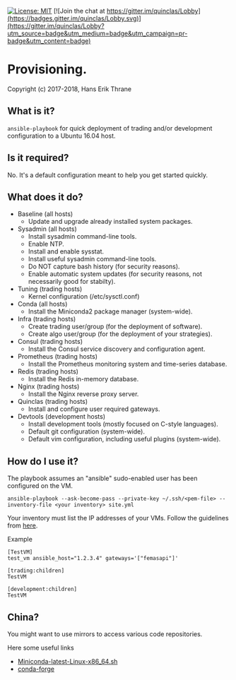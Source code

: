 [![License: MIT](https://img.shields.io/badge/license-MIT-blue.svg)](https://opensource.org/licenses/MIT)
[![Join the chat at https://gitter.im/quinclas/Lobby](https://badges.gitter.im/quinclas/Lobby.svg)](https://gitter.im/quinclas/Lobby?utm_source=badge&utm_medium=badge&utm_campaign=pr-badge&utm_content=badge)

# Provisioning.

Copyright (c) 2017-2018, Hans Erik Thrane

## What is it?

`ansible-playbook` for quick deployment of trading and/or development configuration to a Ubuntu 16.04 host.

## Is it required?

No.
It's a default configuration meant to help you get started quickly.

## What does it do?

* Baseline (all hosts)
	* Update and upgrade already installed system packages.
* Sysadmin (all hosts)
	* Install sysadmin command-line tools.
	* Enable NTP.
	* Install and enable sysstat.
	* Install useful sysadmin command-line tools.
	* Do NOT capture bash history (for security reasons).
	* Enable automatic system updates (for security reasons, not necessarily good for stabilty).
* Tuning (trading hosts)
  * Kernel configuration (/etc/sysctl.conf)
* Conda (all hosts)
	* Install the Miniconda2 package manager (system-wide).
* Infra (trading hosts)
	* Create trading user/group (for the deployment of software).
	* Create algo user/group (for the deployment of your strategies).
* Consul (trading hosts)
	* Install the Consul service discovery and configuration agent.
* Prometheus (trading hosts)
	* Install the Prometheus monitoring system and time-series database.
* Redis (trading hosts)
	* Install the Redis in-memory database.
* Nginx (trading hosts)
	* Install the Nginx reverse proxy server.
* Quinclas (trading hosts)
	* Install and configure user required gateways.
* Devtools (development hosts)
	* Install development tools (mostly focused on C-style languages).
	* Default git configuration (system-wide).
	* Default vim configuration, including useful plugins (system-wide).

## How do I use it?

The playbook assumes an "ansible" sudo-enabled user has been configured on the VM.

	ansible-playbook --ask-become-pass --private-key ~/.ssh/<pem-file> --inventory-file <your inventory> site.yml

Your inventory must list the IP addresses of your VMs.
Follow the guidelines from [here](http://docs.ansible.com/ansible/latest/intro_inventory.html).

Example

	[TestVM]
	test_vm ansible_host="1.2.3.4" gateways='["femasapi"]'

	[trading:children]
	TestVM

	[development:children]
	TestVM

## China?

You might want to use mirrors to access various code repositories.

Here some useful links

* [Miniconda-latest-Linux-x86_64.sh](https://mirrors.tuna.tsinghua.edu.cn/anaconda/miniconda/Miniconda-latest-Linux-x86_64.sh)
* [conda-forge](https://mirrors.tuna.tsinghua.edu.cn/anaconda/cloud/conda-forge/)

